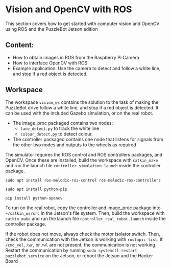 # Vision and OpenCV with ROS #
This section covers how to get started with computer vision and OpenCV using ROS and the PuzzleBot Jetson edition
## Content: ##
- How to obtain images in ROS from the Raspberry Pi Camera
- How to interface OpenCV with ROS
- Example application: Use the camera to detect and follow a white line, and stop if a red object is detected. 
## Workspace ##
The workspace `vision_ws` contains the solution to the task of making the PuzzleBot drive follow a white line, and stop if a red object is detected. It can be used with the included Gazebo simulation, or on the real robot. 

- The image_proc packaged contains two nodes:
	- `lane_detect.py` to track the white line
	- `colour_detect.py` to detect colour. 
- The controller packaged contains one node that listens for signals from the other two nodes and outputs to the wheels as required


The simulator requires the ROS control and ROS controllers packages, and OpenCV. Once these are installed, build the workspace with `catkin_make` and run the launch file `controller_simulation.launch` inside the controller package. 

`sudo apt install ros-melodic-ros-control ros-melodic-ros-controllers`

`sudo apt install python-pip`

`pip install python-opencv`


To run on the real robot, copy the controller and image_proc package into `~/catkin_ws/src` in the Jetson's file system. Then, build the workspace with `catkin_make` and run the launch file `controller_real_robot.launch` inside the controller package. 

If the robot does not move, always check the motor isolator switch. Then, check the communication with the Jetson is working with `rostopic list`. If `/cmd_vel`, `/wr`, or `/wl` are not present, the communication is not working. Restart the communication by running `sudo systemctl restart puzzlebot.service` on the Jetson, or reboot the Jetson and the Hacker Board

